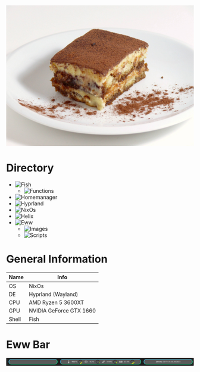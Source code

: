 ![Tiramisu](.github/tiramisu.jpg)

# Directory
- ![Fish](fish)
  - ![Functions](fish/functions)
- ![Homemanager](home)
- ![Hyprland](hypr)
- ![NixOs](nixos)
- ![Helix](helix)
- ![Eww](eww)
  - ![Images](eww/images)
  - ![Scripts](eww/scripts)

# General Information
| Name | Info |
| --- | --- |
| OS | NixOs |
| DE | Hyprland (Wayland) | 
| CPU | AMD Ryzen 5 3600XT |
| GPU | NVIDIA GeForce GTX 1660 |
| Shell | Fish |

# Eww Bar
![EwwBar](.github/ewwbar.png)

